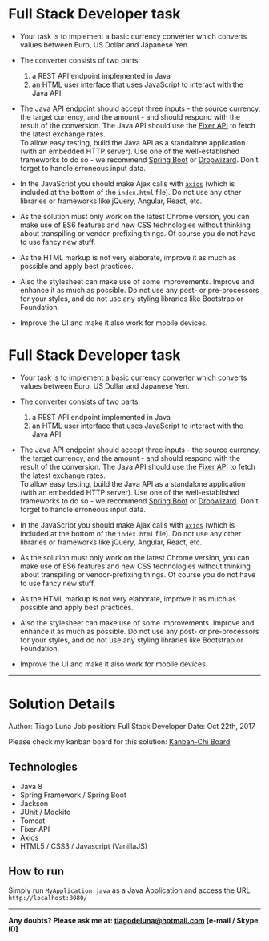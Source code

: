 # Full Stack Developer task

- Your task is to implement a basic currency converter which converts values between Euro, US Dollar and Japanese Yen.

- The converter consists of two parts:
	1. a REST API endpoint implemented in Java
	2. an HTML user interface that uses JavaScript to interact with the Java API

- The Java API endpoint should accept three inputs - the source currency, the target currency, and the amount - and should respond with the result of the conversion. The Java API should use the [Fixer API](http://fixer.io) to fetch the latest exchange rates.  
To allow easy testing, build the Java API as a standalone application (with an embedded HTTP server). Use one of the well-established frameworks to do so - we recommend [Spring Boot](https://projects.spring.io/spring-boot/) or [Dropwizard](http://www.dropwizard.io/). 
Don't forget to handle erroneous input data. 

- In the JavaScript you should make Ajax calls with [`axios`](https://github.com/axios/axios) (which is included at the bottom of the `index.html` file). Do not use any other libraries or frameworks like jQuery, Angular, React, etc.
- As the solution must only work on the latest Chrome version, you can make use of ES6 features and new CSS technologies without thinking about transpiling or vendor-prefixing things. Of course you do not have to use fancy new stuff.   

- As the HTML markup is not very elaborate, improve it as much as possible and apply best practices.
- Also the stylesheet can make use of some improvements. Improve and enhance it as much as possible. Do not use any post- or pre-processors for your styles, and do not use any styling libraries like Bootstrap or Foundation.
- Improve the UI and make it also work for mobile devices.

# Full Stack Developer task

- Your task is to implement a basic currency converter which converts values between Euro, US Dollar and Japanese Yen.

- The converter consists of two parts:
	1. a REST API endpoint implemented in Java
	2. an HTML user interface that uses JavaScript to interact with the Java API

- The Java API endpoint should accept three inputs - the source currency, the target currency, and the amount - and should respond with the result of the conversion. The Java API should use the [Fixer API](http://fixer.io) to fetch the latest exchange rates.  
To allow easy testing, build the Java API as a standalone application (with an embedded HTTP server). Use one of the well-established frameworks to do so - we recommend [Spring Boot](https://projects.spring.io/spring-boot/) or [Dropwizard](http://www.dropwizard.io/). 
Don't forget to handle erroneous input data. 

- In the JavaScript you should make Ajax calls with [`axios`](https://github.com/axios/axios) (which is included at the bottom of the `index.html` file). Do not use any other libraries or frameworks like jQuery, Angular, React, etc.
- As the solution must only work on the latest Chrome version, you can make use of ES6 features and new CSS technologies without thinking about transpiling or vendor-prefixing things. Of course you do not have to use fancy new stuff.   

- As the HTML markup is not very elaborate, improve it as much as possible and apply best practices.
- Also the stylesheet can make use of some improvements. Improve and enhance it as much as possible. Do not use any post- or pre-processors for your styles, and do not use any styling libraries like Bootstrap or Foundation.
- Improve the UI and make it also work for mobile devices.

-------

# Solution Details

Author: Tiago Luna
Job position: Full Stack Developer
Date: Oct 22th, 2017

Please check my kanban board for this solution: [Kanban-Chi Board](https://drive.google.com/file/d/0Bze55yZhXWExUTFMZTJGRVhXZlk/view?usp=sharing)

## Technologies

* Java 8
* Spring Framework / Spring Boot
* Jackson
* JUnit / Mockito
* Tomcat
* Fixer API
* Axios
* HTML5 / CSS3 / Javascript (VanillaJS)

## How to run

Simply run `MyApplication.java` as a Java Application and access the URL `http://localhost:8080/`

---

**Any doubts? Please ask me at: [tiagodeluna@hotmail.com](mailto:tiagodeluna@hotmail.com) [e-mail / Skype ID]**